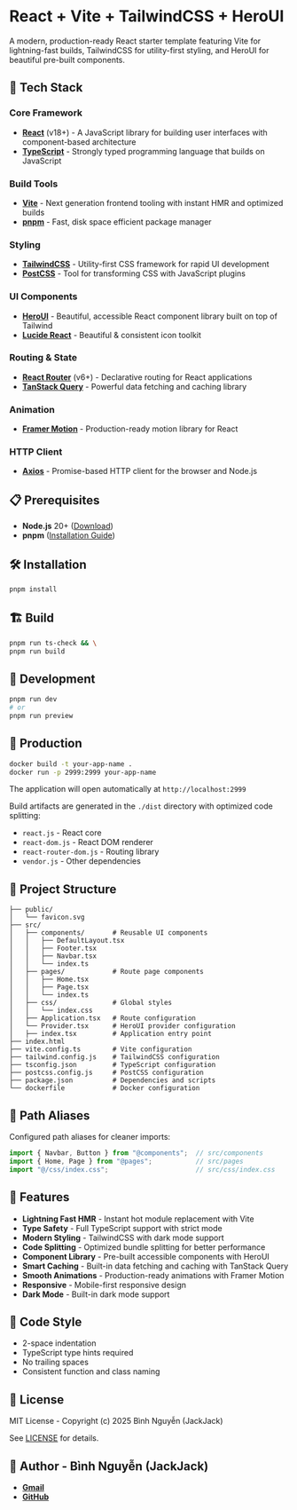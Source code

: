 # React + Vite + TailwindCSS + HeroUI

A modern, production-ready React starter template featuring Vite for lightning-fast builds, TailwindCSS for utility-first styling, and HeroUI for beautiful pre-built components.

## 🚀 Tech Stack

### Core Framework
- **[React](https://react.dev/)** (v18+) - A JavaScript library for building user interfaces with component-based architecture
- **[TypeScript](https://www.typescriptlang.org/)** - Strongly typed programming language that builds on JavaScript

### Build Tools
- **[Vite](https://vite.dev/)** - Next generation frontend tooling with instant HMR and optimized builds
- **[pnpm](https://pnpm.io/)** - Fast, disk space efficient package manager

### Styling
- **[TailwindCSS](https://tailwindcss.com/)** - Utility-first CSS framework for rapid UI development
- **[PostCSS](https://postcss.org/)** - Tool for transforming CSS with JavaScript plugins

### UI Components
- **[HeroUI](https://heroui.com/)** - Beautiful, accessible React component library built on top of Tailwind
- **[Lucide React](https://lucide.dev/)** - Beautiful & consistent icon toolkit

### Routing & State
- **[React Router](https://reactrouter.com/)** (v6+) - Declarative routing for React applications
- **[TanStack Query](https://tanstack.com/query/)** - Powerful data fetching and caching library

### Animation
- **[Framer Motion](https://www.framer.com/motion/)** - Production-ready motion library for React

### HTTP Client
- **[Axios](https://axios-http.com/)** - Promise-based HTTP client for the browser and Node.js

## 📋 Prerequisites

- **Node.js** 20+ ([Download](https://nodejs.org/))
- **pnpm** ([Installation Guide](https://pnpm.io/installation))

## 🛠️ Installation

```bash
pnpm install
```

## 🏗️ Build

```bash
pnpm run ts-check && \
pnpm run build
```

## 🏃 Development

```bash
pnpm run dev
# or
pnpm run preview
```

## 📱 Production

```bash
docker build -t your-app-name .
docker run -p 2999:2999 your-app-name
```

The application will open automatically at `http://localhost:2999`

Build artifacts are generated in the `./dist` directory with optimized code splitting:
- `react.js` - React core
- `react-dom.js` - React DOM renderer
- `react-router-dom.js` - Routing library
- `vendor.js` - Other dependencies


## 📁 Project Structure

```
├── public/
│   └── favicon.svg
├── src/
│   ├── components/       # Reusable UI components
│   │   ├── DefaultLayout.tsx
│   │   ├── Footer.tsx
│   │   ├── Navbar.tsx
│   │   └── index.ts
│   ├── pages/            # Route page components
│   │   ├── Home.tsx
│   │   ├── Page.tsx
│   │   └── index.ts
│   ├── css/              # Global styles
│   │   └── index.css
│   ├── Application.tsx   # Route configuration
│   └── Provider.tsx      # HeroUI provider configuration
│   ├── index.tsx         # Application entry point
├── index.html
├── vite.config.ts        # Vite configuration
├── tailwind.config.js    # TailwindCSS configuration
├── tsconfig.json         # TypeScript configuration
├── postcss.config.js     # PostCSS configuration
├── package.json          # Dependencies and scripts
└── dockerfile            # Docker configuration
```

## 🎯 Path Aliases

Configured path aliases for cleaner imports:

```typescript
import { Navbar, Button } from "@components";  // src/components
import { Home, Page } from "@pages";           // src/pages
import "@/css/index.css";                      // src/css/index.css
```

## 🎨 Features

- **Lightning Fast HMR** - Instant hot module replacement with Vite
- **Type Safety** - Full TypeScript support with strict mode
- **Modern Styling** - TailwindCSS with dark mode support
- **Code Splitting** - Optimized bundle splitting for better performance
- **Component Library** - Pre-built accessible components with HeroUI
- **Smart Caching** - Built-in data fetching and caching with TanStack Query
- **Smooth Animations** - Production-ready animations with Framer Motion
- **Responsive** - Mobile-first responsive design
- **Dark Mode** - Built-in dark mode support

## 📝 Code Style

- 2-space indentation
- TypeScript type hints required
- No trailing spaces
- Consistent function and class naming

## 📄 License

MIT License - Copyright (c) 2025 Bình Nguyễn (JackJack)

See [LICENSE](LICENSE) for details.

## 👤 Author - Bình Nguyễn (JackJack)
- [**Gmail**](mailto:jackjack2000.kahp@gmail.com)
- [**GitHub**](https://github.com/binhnguyen00)